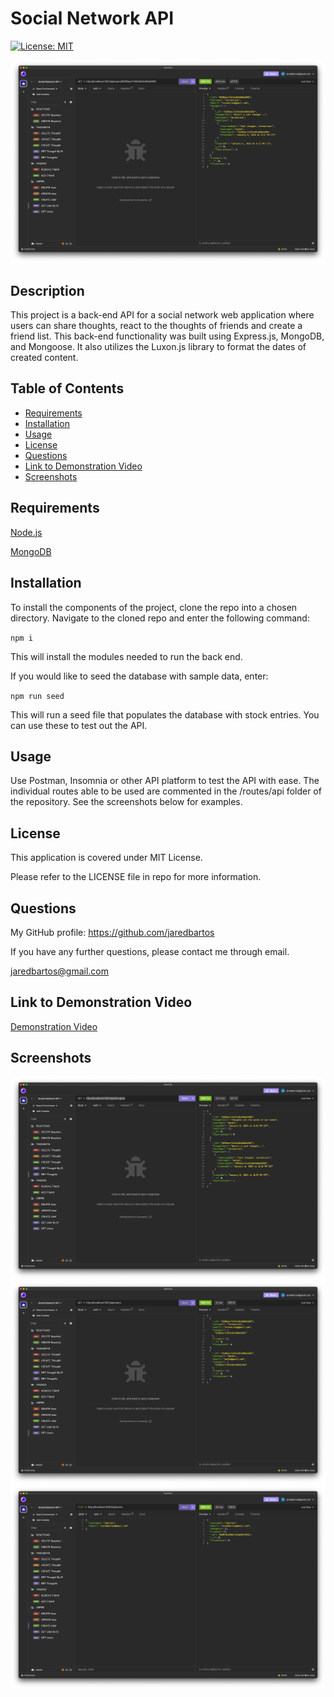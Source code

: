 # Social Network API
[![License: MIT](https://img.shields.io/badge/License-MIT-yellow.svg)](https://opensource.org/licenses/MIT)

![Single User Screenshot](./assets/images/single_user_screenshot.png)

## Description

This project is a back-end API for a social network web application where users can share thoughts, react to the thoughts of friends and create a friend list. This back-end functionality was built using Express.js, MongoDB, and Mongoose. It also utilizes the Luxon.js library to format the dates of created content.

## Table of Contents
- [Requirements](#requirements)
- [Installation](#installation)
- [Usage](#usage)
- [License](#license)
- [Questions](#questions)
- [Link to Demonstration Video](#link-to-demonstration-video)
- [Screenshots](#screenshots)

## Requirements

[Node.js](https://nodejs.org/en)

[MongoDB](https://www.mongodb.com/)

## Installation

To install the components of the project, clone the repo into a chosen directory. Navigate to the cloned repo and enter the following command:

`npm i`

This will install the modules needed to run the back end.

If you would like to seed the database with sample data, enter:

`npm run seed`

This will run a seed file that populates the database with stock entries. You can use these to test out the API.

## Usage

Use Postman, Insomnia or other API platform to test the API with ease. The individual routes able to be used are commented in the /routes/api folder of the repository. See the screenshots below for examples.

## License

This application is covered under MIT License.

Please refer to the LICENSE file in repo for more information.

## Questions

My GitHub profile: https://github.com/jaredbartos

If you have any further questions, please contact me through email.

jaredbartos@gmail.com

## Link to Demonstration Video

[Demonstration Video](https://drive.google.com/file/d/1LiEPrdGOpZgsSYk2WYiBWAOX9vQ-8nSI/view?usp=sharing)

## Screenshots

![All Thoughts Screenshot](./assets/images/all_thoughts_screenshot.png)
![All Users Screenshot](./assets/images/all_users_screenshot.png)
![Create User Screenshot](./assets/images/create_user_screenshot.png)